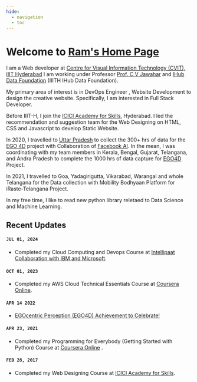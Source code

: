 ```yaml
---
hide:
  - navigation
  - toc
---
```


# Welcome to [Ram's Home Page](https://rs2151.github.io/)

I am a Web developer at [Centre for Visual Information Technology (CVIT), IIIT Hyderabad](http://cvit.iiit.ac.in/) I am working under Professor [Prof. C V Jawahar](https://faculty.iiit.ac.in/~jawahar/) and [IHub Data Foundation](https://ihub-data.iiit.ac.in/) (IIITH IHub Data Foundation).

My primary area of interest is in DevOps Engineer , Website Development to design the creative website. Specifically, I am interested in Full Stack Developer.

Before IIIT-H, I join the [ICICI Academy for Skills](https://icicifoundation.org/), Hyderabad. I led the recommendation and suggestion team for the Web Designing on HTML, CSS and Javascript to develop Static Website.

In 2020, I travelled to [Uttar Pradesh](https://en.wikipedia.org/wiki/Uttar_Pradesh) to collect the 300+ hrs of data for the [EGO 4D](https://ego4d-data.org/) project with Collaboration of [Facebook AI](https://ai.facebook.com/blog/teaching-ai-to-perceive-the-world-through-your-eyes/). In the mean, I was coordinating with my team members in Kerala, Bengal, Gujarat, Telangana, and Andra Pradesh to complete the 1000 hrs of data capture for [EGO4D](https://ego4d-data.org/) Project.

In 2021, I travelled to Goa, Yadagirigutta, Vikarabad, Warangal and whole Telangana for the Data collection with Mobility Bodhyaan Platform for iRaste-Telangana Project.

In my free time, I like to read new python library reletaed to Data Science and Machine Learning.

## Recent Updates

#### `JUL 01, 2024`

- Completed my Cloud Computing and Devops Course at [Intellipaat Collaboration with IBM and Microsoft](https://intellipaat.com/).

#### `OCT 01, 2023`

- Completed my AWS Cloud Technical Essentials Course at [Coursera Online](https://www.coursera.org/).

#### `APR 14 2022`

- [EGOcentric Perception (EGO4D) Achievement to Celebrate!]()

#### `APR 23, 2021`

- Completed my Programming for Everybody (Getting Started with Python) Course at [Coursera Online](https://www.coursera.org/) .

#### `FEB 28, 2017`

- Completed my Web Designing Course at [ICICI Academy for Skills](https://icicifoundation.org/).
